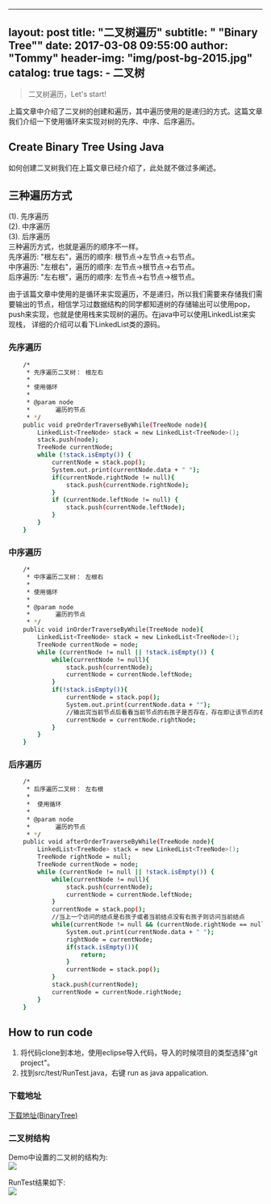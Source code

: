 
---
layout:     post
title:      "二叉树遍历"
subtitle:   " \"Binary Tree\""
date:       2017-03-08 09:55:00
author:     "Tommy"
header-img: "img/post-bg-2015.jpg"
catalog: true
tags:
    - 二叉树
---

> 二叉树遍历，Let's start!

上篇文章中介绍了二叉树的创建和遍历，其中遍历使用的是递归的方式。这篇文章我们介绍一下使用循环来实现对树的先序、中序、后序遍历。

## Create Binary Tree Using Java

如何创建二叉树我们在上篇文章已经介绍了，此处就不做过多阐述。

## 三种遍历方式

(1). 先序遍历<br />
(2). 中序遍历<br />
(3). 后序遍历<br />
三种遍历方式，也就是遍历的顺序不一样。<br />
先序遍历: "根左右"，遍历的顺序: 根节点->左节点->右节点。<br />
中序遍历: "左根右"，遍历的顺序: 左节点->根节点->右节点。<br />
后序遍历: "左右根"，遍历的顺序: 左节点->右节点->根节点。<br />

由于该篇文章中使用的是循环来实现遍历，不是递归，所以我们需要来存储我们需要输出的节点，相信学习过数据结构的同学都知道树的存储输出可以使用pop，push来实现，也就是使用栈来实现树的遍历。在java中可以使用LinkedList来实现栈，
详细的介绍可以看下LinkedList类的源码。

### 先序遍历

```sh
	/*
	 * 先序遍历二叉树： 根左右
	 * 
	 * 使用循环
	 * 
	 * @param node
	 *       遍历的节点
	 * */
	public void preOrderTraverseByWhile(TreeNode node){
		LinkedList<TreeNode> stack = new LinkedList<TreeNode>();
		stack.push(node);
		TreeNode currentNode;
		while (!stack.isEmpty()) {
			currentNode = stack.pop();
			System.out.print(currentNode.data + " ");
			if(currentNode.rightNode != null){
				stack.push(currentNode.rightNode);
			}
			if (currentNode.leftNode != null) {
				stack.push(currentNode.leftNode);
			}
		}
	}
```

### 中序遍历

```sh
	/*
	 * 中序遍历二叉树： 左根右
	 * 
	 * 使用循环
	 * 
	 * @param node
	 *       遍历的节点
	 * */
	public void inOrderTraverseByWhile(TreeNode node){
		LinkedList<TreeNode> stack = new LinkedList<TreeNode>();
		TreeNode currentNode = node;
		while (currentNode != null || !stack.isEmpty()) {
			while(currentNode != null){
				stack.push(currentNode);
				currentNode = currentNode.leftNode;
			}
			if(!stack.isEmpty()){
				currentNode = stack.pop();
				System.out.print(currentNode.data + "");
				//输出完当前节点后看看当前节点的右孩子是否存在，存在即让该节点的右孩子入栈，即上面说到的 根节点->右节点
				currentNode = currentNode.rightNode;
			}
		}
	}
```
### 后序遍历

```sh
	/*
	 * 后序遍历二叉树： 左右根
	 * 
	 *  使用循环
	 * 
	 * @param node
	 *       遍历的节点
	 * */
	public void afterOrderTraverseByWhile(TreeNode node){
		LinkedList<TreeNode> stack = new LinkedList<TreeNode>();
		TreeNode rightNode = null;
		TreeNode currentNode = node;
		while (currentNode != null || !stack.isEmpty()) {
			while(currentNode != null){
				stack.push(currentNode);
				currentNode = currentNode.leftNode;
			}
			currentNode = stack.pop();
			//当上一个访问的结点是右孩子或者当前结点没有右孩子则访问当前结点
			while(currentNode != null && (currentNode.rightNode == null || currentNode.rightNode == rightNode)){
				System.out.print(currentNode.data + " ");
				rightNode = currentNode;
				if(stack.isEmpty()){
					return;
				}
				currentNode = stack.pop();
			}
			stack.push(currentNode);
			currentNode = currentNode.rightNode;
		}
	}
```

## How to run code
1. 将代码clone到本地，使用eclipse导入代码，导入的时候项目的类型选择"git project"。
2. 找到src/test/RunTest.java，右键 run as java appalication.

### 下载地址
[下载地址(BinaryTree)](https://github.com/joyang1/BinaryTree)

### 二叉树结构
Demo中设置的二叉树的结构为:<br />
<img src = "/img/binary-tree.png">

RunTest结果如下:<br />
<img src = "/img/binarytree-xunhuanresult.png">


